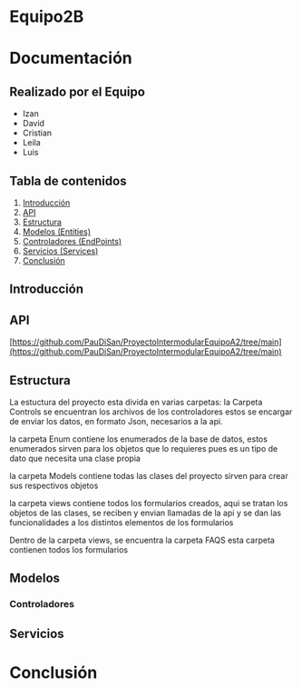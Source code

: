 # Equipo2B
# Documentación 

## Realizado por el Equipo 
- Izan
- David
- Cristian
- Leila
- Luis



## Tabla de contenidos

1. [Introducción](#introducción)
2. [API](#api)
3. [Estructura ](#Estructura)
4. [Modelos (Entities)](#Modelos)
5. [Controladores (EndPoints)](#Controladores)
6. [Servicios (Services)](#servicios)
7. [Conclusión](#conclusión)

## Introducción


## API
[https://github.com/PauDiSan/ProyectoIntermodularEquipoA2/tree/main](https://github.com/PauDiSan/ProyectoIntermodularEquipoA2/tree/main)

## Estructura


La estuctura del proyecto esta divida en varias carpetas: 
la Carpeta Controls se encuentran los archivos de los controladores
estos se encargar de enviar los datos, en formato Json, necesarios a la api.

la carpeta Enum contiene los enumerados de la base de datos, estos enumerados sirven para los objetos que lo requieres pues  es un tipo de dato que  necesita  una clase  propia

la carpeta Models contiene todas las clases del proyecto sirven para crear sus respectivos objetos

la carpeta views contiene todos los formularios creados, aqui se tratan los objetos de las  clases, se reciben y envian llamadas de la api y se dan las funcionalidades  a los  distintos  elementos de los formularios

Dentro de la carpeta views, se encuentra la carpeta FAQS esta carpeta contienen todos los formularios 



## Modelos



### Controladores

## Servicios

# Conclusión


